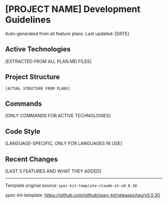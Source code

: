 # [PROJECT NAME] Development Guidelines

Auto-generated from all feature plans. Last updated: [DATE]

## Active Technologies

[EXTRACTED FROM ALL PLAN.MD FILES]

## Project Structure

```text
[ACTUAL STRUCTURE FROM PLANS]
```

## Commands

[ONLY COMMANDS FOR ACTIVE TECHNOLOGIES]

## Code Style

[LANGUAGE-SPECIFIC, ONLY FOR LANGUAGES IN USE]

## Recent Changes

[LAST 3 FEATURES AND WHAT THEY ADDED]

<!-- MANUAL ADDITIONS START -->
<!-- MANUAL ADDITIONS END -->

---

Template original source: `spec-kit-template-claude-sh-v0.0.30`

spec-kit-template: <https://github.com/github/spec-kit/releases/tag/v0.0.30>
